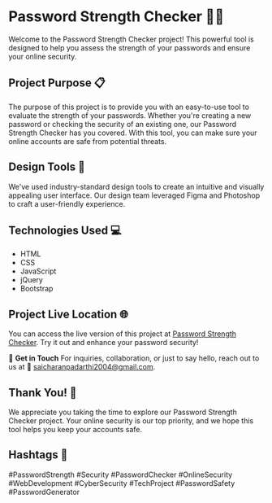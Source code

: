 # Password Strength Checker 💪🔐
 

Welcome to the Password Strength Checker project! This powerful tool is designed to help you assess the strength of your passwords and ensure your online security.

## Project Purpose 📋

The purpose of this project is to provide you with an easy-to-use tool to evaluate the strength of your passwords. Whether you're creating a new password or checking the security of an existing one, our Password Strength Checker has you covered. With this tool, you can make sure your online accounts are safe from potential threats.

## Design Tools 🎨

We've used industry-standard design tools to create an intuitive and visually appealing user interface. Our design team leveraged Figma and Photoshop to craft a user-friendly experience.

## Technologies Used 💻

- HTML
- CSS
- JavaScript
- jQuery
- Bootstrap

## Project Live Location 🌐

You can access the live version of this project at [Password Strength Checker](https://password-strength.vercel.app/). Try it out and enhance your password security!

📧 **Get in Touch**
For inquiries, collaboration, or just to say hello, reach out to us at 📩 saicharanpadarthi2004@gmail.com.


## Thank You! 👏

We appreciate you taking the time to explore our Password Strength Checker project. Your online security is our top priority, and we hope this tool helps you keep your accounts safe.

## Hashtags 📌

#PasswordStrength #Security #PasswordChecker #OnlineSecurity #WebDevelopment #CyberSecurity #TechProject #PasswordSafety #PasswordGenerator
